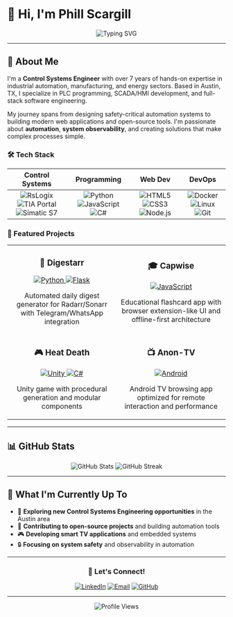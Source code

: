 # 👋 Hi, I'm Phill Scargill

<div align="center">
  <img src="https://readme-typing-svg.herokuapp.com?font=Fira+Code&weight=500&size=28&pause=1000&color=4F8CC9&center=true&vCenter=true&width=435&lines=Control+Systems+Engineer;Full-Stack+Developer;Open+Source+Contributor;Automation+Enthusiast" alt="Typing SVG" />
</div>

---

## 🚀 About Me

I'm a **Control Systems Engineer** with over 7 years of hands-on expertise in industrial automation, manufacturing, and energy sectors. Based in Austin, TX, I specialize in PLC programming, SCADA/HMI development, and full-stack software engineering.

My journey spans from designing safety-critical automation systems to building modern web applications and open-source tools. I'm passionate about **automation**, **system observability**, and creating solutions that make complex processes simple.

### 🛠️ Tech Stack

<div align="center">
  
  **Control Systems** | **Programming** | **Web Dev** | **DevOps**
  :---: | :---: | :---: | :---:
  ![RsLogix](https://img.shields.io/badge/-RsLogix%205/500/5000-007ACC?style=flat-square&logo=rockwell-automation) ![TIA Portal](https://img.shields.io/badge/-TIA%20Portal-FF6B35?style=flat-square&logo=siemens) ![Simatic S7](https://img.shields.io/badge/-Simatic%20S7-009999?style=flat-square&logo=siemens) | ![Python](https://img.shields.io/badge/-Python-3776AB?style=flat-square&logo=python&logoColor=white) ![JavaScript](https://img.shields.io/badge/-JavaScript-F7DF1E?style=flat-square&logo=javascript&logoColor=black) ![C#](https://img.shields.io/badge/-C%23-239120?style=flat-square&logo=c-sharp&logoColor=white) | ![HTML5](https://img.shields.io/badge/-HTML5-E34F26?style=flat-square&logo=html5&logoColor=white) ![CSS3](https://img.shields.io/badge/-CSS3-1572B6?style=flat-square&logo=css3&logoColor=white) ![Node.js](https://img.shields.io/badge/-Node.js-339933?style=flat-square&logo=node.js&logoColor=white) | ![Docker](https://img.shields.io/badge/-Docker-2496ED?style=flat-square&logo=docker&logoColor=white) ![Linux](https://img.shields.io/badge/-Linux-FCC624?style=flat-square&logo=linux&logoColor=black) ![Git](https://img.shields.io/badge/-Git-F05032?style=flat-square&logo=git&logoColor=white)
  
</div>

### 🎯 Featured Projects

<table>
  <tr>
    <td width="50%">
      <h3 align="center">📱 Digestarr</h3>
      <p align="center">
        <a href="https://github.com/Ph-ill/Digestarr" target="_blank">
          <img src="https://img.shields.io/badge/-Python-3776AB?style=for-the-badge&logo=python&logoColor=white" alt="Python" />
        </a>
        <a href="https://github.com/Ph-ill/Digestarr" target="_blank">
          <img src="https://img.shields.io/badge/-Flask-000000?style=for-the-badge&logo=flask&logoColor=white" alt="Flask" />
        </a>
      </p>
      <p align="center">Automated daily digest generator for Radarr/Sonarr with Telegram/WhatsApp integration</p>
    </td>
    <td width="50%">
      <h3 align="center">🎓 Capwise</h3>
      <p align="center">
        <a href="https://github.com/Ph-ill/Capwise" target="_blank">
          <img src="https://img.shields.io/badge/-JavaScript-F7DF1E?style=for-the-badge&logo=javascript&logoColor=black" alt="JavaScript" />
        </a>
      </p>
      <p align="center">Educational flashcard app with browser extension-like UI and offline-first architecture</p>
    </td>
  </tr>
  <tr>
    <td width="50%">
      <h3 align="center">🎮 Heat Death</h3>
      <p align="center">
        <a href="https://github.com/Euphonia-Games/Heat-Death" target="_blank">
          <img src="https://img.shields.io/badge/-Unity-000000?style=for-the-badge&logo=unity&logoColor=white" alt="Unity" />
        </a>
        <a href="https://github.com/Euphonia-Games/Heat-Death" target="_blank">
          <img src="https://img.shields.io/badge/-C%23-239120?style=for-the-badge&logo=c-sharp&logoColor=white" alt="C#" />
        </a>
      </p>
      <p align="center">Unity game with procedural generation and modular components</p>
    </td>
    <td width="50%">
      <h3 align="center">📺 Anon-TV</h3>
      <p align="center">
        <a href="https://github.com/Ph-ill/Anon-TV" target="_blank">
          <img src="https://img.shields.io/badge/-Android-3DDC84?style=for-the-badge&logo=android&logoColor=white" alt="Android" />
        </a>
      </p>
      <p align="center">Android TV browsing app optimized for remote interaction and performance</p>
    </td>
  </tr>
</table>

---

## 📊 GitHub Stats

<div align="center">
  <img src="https://github-readme-stats.vercel.app/api?username=Ph-ill&show_icons=true&theme=radical&hide_border=true" alt="GitHub Stats" />
  <img src="https://github-readme-streak-stats.herokuapp.com/?user=Ph-ill&theme=radical&hide_border=true" alt="GitHub Streak" />
</div>

---

## 🎯 What I'm Currently Up To

- 🔧 **Exploring new Control Systems Engineering opportunities** in the Austin area
- 🚀 **Contributing to open-source projects** and building automation tools
- 🎮 **Developing smart TV applications** and embedded systems
- 🔒 **Focusing on system safety** and observability in automation

---

<div align="center">
  
  ### 🤝 **Let's Connect!**
  
  [![LinkedIn](https://img.shields.io/badge/-LinkedIn-0077B5?style=for-the-badge&logo=linkedin&logoColor=white)](mailto:phill.scargill@gmail.com)
  [![Email](https://img.shields.io/badge/-Email-D14836?style=for-the-badge&logo=gmail&logoColor=white)](mailto:phill.scargill@gmail.com)
  [![GitHub](https://img.shields.io/badge/-GitHub-181717?style=for-the-badge&logo=github&logoColor=white)](https://github.com/Ph-ill)
  
  ---
  
  <img src="https://komarev.com/ghpvc/?username=Ph-ill&style=flat-square&color=blue" alt="Profile Views" />
  
</div> 